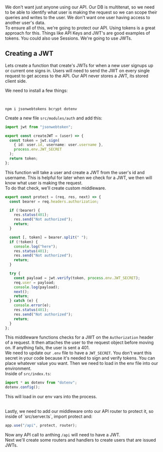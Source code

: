We don't want just anyone using our API. Our DB is multitenat, so we need to be able to identify what user is making the request so we can scope their queries and writes to the user. We don't want one user having access to another user's data.
<br>
To ensure all of this, we're going to protect our API. Using tokens is a great approach for this. Things like API Keys and JWT's are good examples of tokens. You could also use Sessions. We're going to use JWTs.

## Creating a JWT

Lets create a function that create's JWTs for when a new user signups up or current one signs in. Users will need to send the JWT on every single request to get access to the API. Our API never stores a JWT, its stored client side.
<br>

We need to install a few things:

<br>

`npm i jsonwebtokens bcrypt dotenv`
<br>

Create a new file `src/modules/auth` and add this:

```ts
import jwt from "jsonwebtoken";

export const createJWT = (user) => {
  const token = jwt.sign(
    { id: user.id, username: user.username },
    process.env.JWT_SECRET
  );
  return token;
};
```

This function will take a user and create a JWT from the user's id and username. This is helpful for later when we check for a JWT, we then will know what user is making the request.
<br>
To do that check, we'll create custom middleware.

```ts
export const protect = (req, res, next) => {
  const bearer = req.headers.authorization;

  if (!bearer) {
    res.status(401);
    res.send("Not authorized");
    return;
  }

  const [, token] = bearer.split(" ");
  if (!token) {
    console.log("here");
    res.status(401);
    res.send("Not authorized");
    return;
  }

  try {
    const payload = jwt.verify(token, process.env.JWT_SECRET);
    req.user = payload;
    console.log(payload);
    next();
    return;
  } catch (e) {
    console.error(e);
    res.status(401);
    res.send("Not authorized");
    return;
  }
};
```

This middleware functions checks for a JWT on the `Authorization` header of a request. It then attaches the user to the request object before moving on. If anything fails, the user is sent a 401.
<br>
We need to update our `.env` file to have a `JWT_SECRET`. You don't want this secret in your code because it's needed to sign and verify tokens. You can place whatever value you want. Then we need to load in the env file into our environment.
<br>
Inside of `src/index.ts`:

```ts
import * as dotenv from "dotenv";
dotenv.config();
```

This will load in our env vars into the process.

<br>
Lastly, we need to add our middleware onto our API router to protect it, so inside of `src/server.ts`, import protect and:

```ts
app.use("/api", protect, router);
```

Now any API call to anthing `/api` will need to have a JWT.
<br>
Next we'll create some routers and handlers to create users that are issued JWTs.
